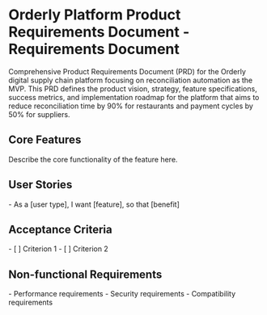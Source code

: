 # Orderly Platform Product Requirements Document - Requirements Document

Comprehensive Product Requirements Document (PRD) for the Orderly digital supply chain platform focusing on reconciliation automation as the MVP. This PRD defines the product vision, strategy, feature specifications, success metrics, and implementation roadmap for the platform that aims to reduce reconciliation time by 90% for restaurants and payment cycles by 50% for suppliers.

## Core Features

<template-requirements>
Describe the core functionality of the feature here.
</template-requirements>

## User Stories

<template-requirements>
- As a [user type], I want [feature], so that [benefit]
</template-requirements>

## Acceptance Criteria

<template-requirements>
- [ ] Criterion 1
- [ ] Criterion 2
</template-requirements>

## Non-functional Requirements

<template-requirements>
- Performance requirements
- Security requirements
- Compatibility requirements
</template-requirements>
